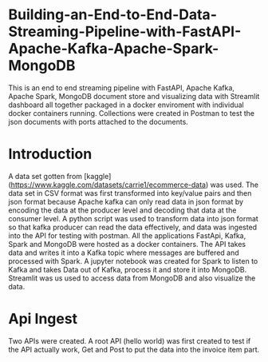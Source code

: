 # Building-an-End-to-End-Data-Streaming-Pipeline-with-FastAPI-Apache-Kafka-Apache-Spark-MongoDB
This is an end to end streaming pipeline with  FastAPI, Apache Kafka, Apache Spark, MongoDB document store and visualizing data with Streamlit dashboard all together packaged in a docker enviroment with individual docker containers running. Collections were created in Postman to test the json documents with ports attached to the documents.

# Introduction
A data set gotten from [kaggle] (https://www.kaggle.com/datasets/carrie1/ecommerce-data) was used. The data set in CSV format was first transformed into key/value pairs and then json format because Apache kafka can only read data in json format by encoding the data at the producer level and decoding that data at the consumer level. A python script was used to transform data into json format so that kafka producer can read the data effectively, and data was ingested into the API for testing with postman. All the applications FastApi, Kafka, Spark and MongoDB were hosted as a docker containers. The API takes data and writes it into a Kafka topic where messages are buffered and processed with Spark. A jupyter notebook was created for Spark to listen to Kafka and takes Data out of Kafka, process it and store it into MongoDB. Streamlit was us used to access data from MongoDB and also visualize the data.

# Api Ingest
Two APIs were created. A root API (hello world) was first created to test if the API actually work,  Get and Post to put the data into the invoice item part.
